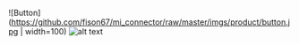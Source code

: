 ![Button](https://github.com/fison67/mi_connector/raw/master/imgs/product/button.jpg | width=100)
![alt text](http://url/to/img.png)
